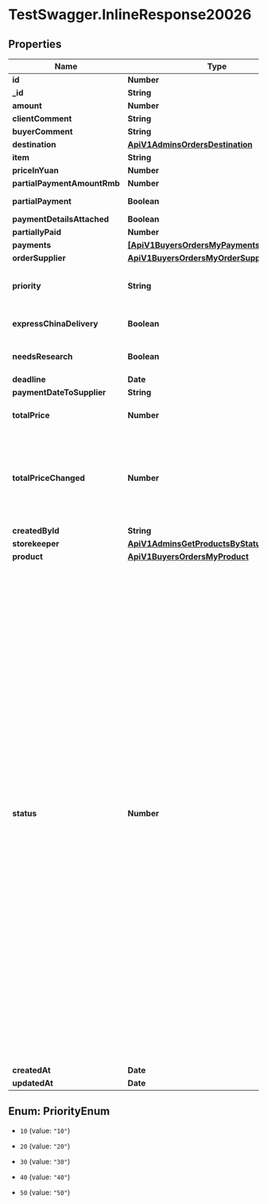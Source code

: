 # TestSwagger.InlineResponse20026

## Properties

Name | Type | Description | Notes
------------ | ------------- | ------------- | -------------
**id** | **Number** | id заказ. | [optional] 
**_id** | **String** | GUID данной записи в БД. | [optional] 
**amount** | **Number** | кол-во | [optional] 
**clientComment** | **String** | Комментарии клиента. | [optional] 
**buyerComment** | **String** | комментарии байера. | [optional] 
**destination** | [**ApiV1AdminsOrdersDestination**](ApiV1AdminsOrdersDestination.md) |  | [optional] 
**item** | **String** |  | [optional] 
**priceInYuan** | **Number** | Цена в юанях | [optional] 
**partialPaymentAmountRmb** | **Number** | Сумма частичной оплаты | [optional] 
**partialPayment** | **Boolean** | Используется ли частичная оплата | [optional] 
**paymentDetailsAttached** | **Boolean** | Есть ли реквизиты в ордере | [optional] 
**partiallyPaid** | **Number** | Cумма частичной оплаты | [optional] 
**payments** | [**[ApiV1BuyersOrdersMyPayments]**](ApiV1BuyersOrdersMyPayments.md) |  | [optional] 
**orderSupplier** | [**ApiV1BuyersOrdersMyOrderSupplier**](ApiV1BuyersOrdersMyOrderSupplier.md) |  | [optional] 
**priority** | **String** | Приоритет заказа: от 10 до 50 - от найменее значимого до найболее значимого соответственно | [optional] 
**expressChinaDelivery** | **Boolean** | Флаг , обозначающий оплату за экспресс доставку по китаю | [optional] 
**needsResearch** | **Boolean** | Нуждается ли заказ в повторном поиске поставщика | [optional] 
**deadline** | **Date** | Дедлайн выкупа заказа | [optional] 
**paymentDateToSupplier** | **String** | Дата оплаты поставщтку | [optional] 
**totalPrice** | **Number** | Сумма оплаты $ за партию товара - это сумма в $ указывается закупщиком | [optional] 
**totalPriceChanged** | **Number** | Если вдруг байер понял что стоимость заказа меняется в меньшую/большую сторону он напишет эту сумму в заказе в поле totalPriceChanged (нужно добавить это поле), далее корректировка стоимости решается через админа.  | [optional] 
**createdById** | **String** |  | [optional] 
**storekeeper** | [**ApiV1AdminsGetProductsByStatusCreatedBy**](ApiV1AdminsGetProductsByStatusCreatedBy.md) |  | [optional] 
**product** | [**ApiV1BuyersOrdersMyProduct**](ApiV1BuyersOrdersMyProduct.md) |  | [optional] 
**status** | **Number** |    formed: 0,  Корзина - статус \&quot;Формируется\&quot;      new: 1,  Клиент создал заказ - статус \&quot;Новый\&quot;      readyToProcess: 10,  Заказ доступен к обработке закупщиком (через 15минут после того как он был сделан, приобрёл статус Новый ) - статус \&quot;доступен для обработки\&quot;      atProcess: 15,  Закупщик взял заказ в обработку - статус \&quot;в обработке\&quot;        Варианты обработки - \&quot;Что-то не так - требуется уточнение у клиента\&quot; - уведомить клиента. - закупщику контрольное         уведомление (т.к. будет суброль)        Необходим поиск нового поставщика. - уведомить клиента. - закупщику контрольное уведомление (т.к. будет суброль)      needConfirmingToPriceChange: 19,  \&quot;требуется подтверждение для изменения цены \&quot;        paid: 20, закупщик оплатил заказ - статус \&quot;оплачен\&quot;       trackNumberIssued: 25, выдан и принят трек номер - статус \&quot;выдан трек номер\&quot;      needConfirmingReceiving: 27 - Этот статус промежуточный между 25 и 30     С этого статуса заказ можно переводить в статусы 25,30,35     inStock: 30, Товар пришёл на склад - \&quot;Пришёл на склад\&quot;      canceledByBuyer: 35, // Отменен байером      canceledByClient: 40 // Отменен байером отменем клиентом, можно выстаить только для вакантных или тех котрорые ожидают доплаты. (10, 19)    | [optional] 
**createdAt** | **Date** |  | [optional] 
**updatedAt** | **Date** |  | [optional] 



## Enum: PriorityEnum


* `10` (value: `"10"`)

* `20` (value: `"20"`)

* `30` (value: `"30"`)

* `40` (value: `"40"`)

* `50` (value: `"50"`)




